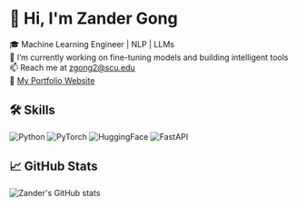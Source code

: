 # 👋 Hi, I'm Zander Gong

🎓 Machine Learning Engineer | NLP | LLMs  
🌱 I’m currently working on fine-tuning models and building intelligent tools  
📫 Reach me at [zgong2@scu.edu](mailto:zgong2@scu.edu)  
🔗 [My Portfolio Website](https://your-vercel-site.vercel.app)  

## 🛠 Skills

![Python](https://img.shields.io/badge/-Python-blue)
![PyTorch](https://img.shields.io/badge/-PyTorch-red)
![HuggingFace](https://img.shields.io/badge/-HuggingFace-yellow)
![FastAPI](https://img.shields.io/badge/-FastAPI-teal)

## 📈 GitHub Stats

![Zander's GitHub stats](https://github-readme-stats.vercel.app/api?username=Zhen0G&show_icons=true&theme=default)
